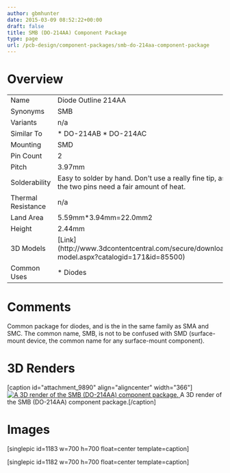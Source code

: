 ```yaml
---
author: gbmhunter
date: 2015-03-09 08:52:22+00:00
draft: false
title: SMB (DO-214AA) Component Package
type: page
url: /pcb-design/component-packages/smb-do-214aa-component-package
---
```


# Overview

<table ><tbody ><tr >
<td >Name
</td>
<td >Diode Outline 214AA
</td></tr><tr >
<td >Synonyms
</td>
<td >SMB
</td></tr><tr >
<td >Variants
</td>
<td >n/a
</td></tr><tr >
<td >Similar To
</td>
<td >  * DO-214AB  * DO-214AC
</td></tr><tr >
<td >Mounting
</td>
<td >SMD
</td></tr><tr >
<td >Pin Count
</td>
<td >2
</td></tr><tr >
<td >Pitch
</td>
<td >3.97mm
</td></tr><tr >
<td >Solderability
</td>
<td >Easy to solder by hand. Don't use a really fine tip, as the two pins need a fair amount of heat.
</td></tr><tr >
<td >Thermal Resistance
</td>
<td >n/a
</td></tr><tr >
<td >Land Area
</td>
<td >5.59mm*3.94mm=22.0mm2
</td></tr><tr >
<td >Height
</td>
<td >2.44mm
</td></tr><tr >
<td >3D Models
</td>
<td >[Link](http://www.3dcontentcentral.com/secure/download-model.aspx?catalogid=171&id=85500)
</td></tr><tr >
<td >Common Uses
</td>
<td >  * Diodes
</td></tr></tbody></table>

# Comments

Common package for diodes, and is the in the same family as SMA and SMC. The common name, SMB, is not to be confused with SMD (surface-mount device, the common name for any surface-mount component).

# 3D Renders

[caption id="attachment_9890" align="aligncenter" width="366"][![A 3D render of the SMB (DO-214AA) component package.](http://blog.mbedded.ninja/wp-content/uploads/2015/03/smb-do-214aa-component-package-3d-render.jpg)
](http://blog.mbedded.ninja/wp-content/uploads/2015/03/smb-do-214aa-component-package-3d-render.jpg) A 3D render of the SMB (DO-214AA) component package.[/caption]

# Images

[singlepic id=1183 w=700 h=700 float=center template=caption]

[singlepic id=1182 w=700 h=700 float=center template=caption]
